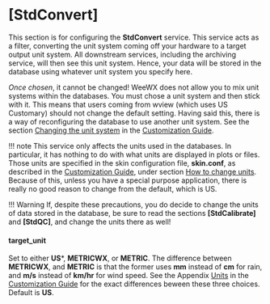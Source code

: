 # [StdConvert]

This section is for configuring the **StdConvert** service. This service acts as a filter, converting the unit system coming off your hardware to a target output unit system. All downstream services, including the archiving service, will then see this unit system. Hence, your data will be stored in the database using whatever unit system you specify here.

_Once chosen_, it cannot be changed! WeeWX does not allow you to mix unit systems within the databases. You must chose a unit system and then stick with it. This means that users coming from wview (which uses US Customary) should not change the default setting. Having said this, there is a way of reconfiguring the database to use another unit system. See the section [Changing the unit system](customize/units.md) in the [Customization Guide](customize/).

!!! note
    This service only affects the units used in the databases. In particular, it has nothing to do with what units are displayed in plots or files. Those units are specified in the skin configuration file, **skin.conf**, as described in the [Customization Guide](customize/), under section [How to change units](customize/units.md). Because of this, unless you have a special purpose application, there is really no good reason to change from the default, which is US.

!!! Warning
    If, despite these precautions, you do decide to change the units of data stored in the database, be sure to read the sections **[StdCalibrate]** and **[StdQC]**, and change the units there as well!

#### target_unit

Set to either **US***, **METRICWX**, or **METRIC**. The difference between **METRICWX**, and **METRIC** is that the former uses **mm** instead of **cm** for rain, and **m/s** instead of **km/hr** for wind speed. See the Appendix [Units](customize/units.md) in the [Customization Guide](customize/) for the exact differences beween these three choices. Default is **US**.